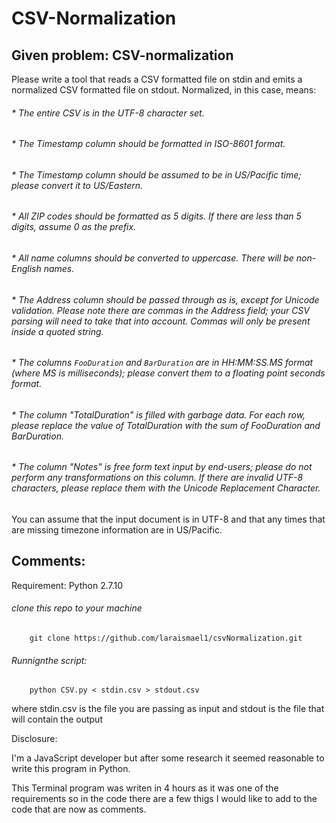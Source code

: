 # CSV-Normalization


## Given problem: CSV-normalization
Please write a tool that reads a CSV formatted file on stdin and emits a normalized CSV formatted file on stdout. Normalized, in this case, means:

###### * The entire CSV is in the UTF-8 character set.
###### * The Timestamp column should be formatted in ISO-8601 format.
###### * The Timestamp column should be assumed to be in US/Pacific time; please convert it to US/Eastern.
###### * All ZIP codes should be formatted as 5 digits. If there are less than 5 digits, assume 0 as the prefix.
###### * All name columns should be converted to uppercase. There will be non-English names.
###### * The Address column should be passed through as is, except for Unicode validation. Please note there are commas in the Address field; your CSV parsing will need to take that into account. Commas will only be present inside a quoted string.
###### * The columns `FooDuration` and `BarDuration` are in HH:MM:SS.MS format (where MS is milliseconds); please convert them to a floating point seconds format.
###### * The column "TotalDuration" is filled with garbage data. For each row, please replace the value of TotalDuration with the sum of FooDuration and BarDuration.
###### * The column "Notes" is free form text input by end-users; please do not perform any transformations on this column. If there are invalid UTF-8 characters, please replace them with the Unicode Replacement Character.


You can assume that the input document is in UTF-8 and that any times that are missing timezone information are in US/Pacific.

## Comments:

 Requirement:
Python 2.7.10


###### clone this repo to your machine
```
	git clone https://github.com/laraismael1/csvNormalization.git

```
###### Runnignthe script:

```
	python CSV.py < stdin.csv > stdout.csv
```

where stdin.csv is the file you are passing as input and stdout is the file that will contain the output



Disclosure:

I'm a JavaScript developer but after some research it seemed reasonable to write this program in Python.

This Terminal program was writen in 4 hours as it was one of the requirements so in the code there are a few thigs I would like to add to the code that are now as comments.

